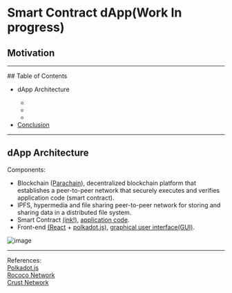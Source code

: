  # Smart Contract dApp(Work In progress)
 
## Motivation

<hr>
## Table of Contents<br>
<ul>
<li><a href="https://github.com/gcp-development/smart-contract-dapp/tree/main#dapp-architecture" target="_self"></a>dApp Architecture</li>
<ul>
<li><a href="" target="_self"></a></li>
<li><a href="" target="_self"></a></li>
<li><a href="" target="_self"></a></li>
</ul>
<li><a href="" target="_self">Conclusion</a></li>
</ul>
<hr>

## dApp Architecture

Components:

- Blockchain ([Parachain](https://polkadot.network/features/parachains/)), decentralized blockchain platform that establishes a peer-to-peer network that securely executes and verifies application code (smart contract).
- IPFS, hypermedia and file sharing peer-to-peer network for storing and sharing data in a distributed file system. 
- Smart Contract [(ink!)](https://use.ink/), [application code](https://github.com/gcp-development/smart-contract-dapp/tree/main/erc20).
- Front-end [(React](https://react.dev/learn) + [polkadot.js)](https://polkadot.js.org/docs/), [graphical user interface(GUI)](https://github.com/gcp-development/smart-contract-dapp/tree/main/dapp).

![image](https://github.com/gcp-development/smart-contract-dapp/assets/76512851/89d1470e-7b63-41c7-9ad8-00addff526e1)

<hr>

References:<br>
[Polkadot.js](https://polkadot.js.org/docs/)<br>
[Rococo Network](https://substrate.io/developers/rococo-network/)<br>
[Crust Network](https://crust.network/)<br>
